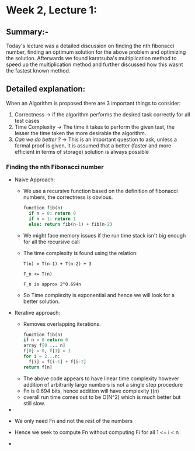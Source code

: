 # Week 2, Lecture 1:
## Summary:-
Today's lecture was a detailed discussion on finding the nth fibonacci number, finding an optimum solution for the above problem and optimizing the solution. Afterwards we found karatsuba's multiplication method to speed up the multiplication method and further discussed how this wasnt the fastest known method.
## Detailed explanation:
When an Algorithm is proposed there are 3 important things to consider:
1. Correctness -> if the algorithm performs the desired task correctly for all test cases
2. Time Complexity -> The time it takes to perform the given tast, the lesser the time taken the more desirable the algorithm.
3. _Can we do better ?_ -> This is an important question to ask, unless a formal proof is given, it is assumed that a better (faster and more efficient in terms of storage) solution is always possible

### Finding the nth Fibonacci number
- Naive Approach:
  - We use a recursive function based on the definition of fibonacci numbers, the correctness is obvious. 
    ``` python
    function fib(n)
      if n = 0: return 0
      if n = 1: return 1
      else: return fib(n-1) + fib(n-2)
    ```
  - We might face memory issues if the run time stack isn't big enough for all the recursive call
  - The time complexity is found using the relation:
  
     `T(n) = T(n-1) + T(n-2) + 3`
     
     `F_n <= T(n)`
     
     `F_n is approx 2^0.694n`
   
  - So Time complexity is exponential and hence we will look for a better solution.

- Iterative approach:
  - Removes overlapping iterations.
    ``` python
    function fib(n)
    if n = 0 return 0
    array f[0 ... n]
    f[0] = 0, f[1] = 1
    for i = 2...n:
      f[i] = f[i-1] + f[i-2]
    return f[n]
    ```
  - The above code appears to have linear time complexity however addition of           arbitrarily large numbers is not a single step procedure
  - Fn is 0.694 bits, hence addition will have complexity )(n)
  - overall run time comes out to be O(N^2) which is much better but still slow.
 
 -
  - We only need Fn and not the rest of the numbers
  - Hence we seek to compute Fn without computing Fi for all 1 <= i < n
  - 

